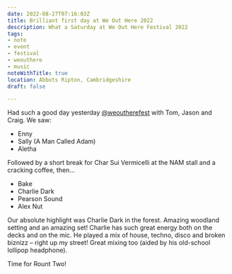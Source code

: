 ```yaml
---
date: 2022-08-27T07:16:03Z
title: Brilliant first day at We Out Here 2022
description: What a Saturday at We Out Here Festival 2022
tags:
- note
- event
- festival
- weouthere
- music
noteWithTitle: true
location: Abbots Ripton, Cambridgeshire
draft: false

---
```

Had such a good day yesterday [@weoutherefest](https://twitter.com/weoutherefest?s=21&t=U7_g4kzt2lqS6k_83zUQkw) with Tom, Jason and Craig. We saw:

* Enny
* Sally (A Man Called Adam)
* Aletha

Followed by a short break for Char Sui Vermicelli at the NAM stall and a cracking coffee, then…

* Bake
* Charlie Dark
* Pearson Sound
* Alex Nut

Our absolute highlight was Charlie Dark in the forest. Amazing woodland setting and an amazing set! Charlie has such great energy both on the decks and on the mic. He played a mix of house, techno, disco and broken biznizz – right up my street! Great mixing too (aided by his old-school lollipop headphone).

Time for Rount Two!
